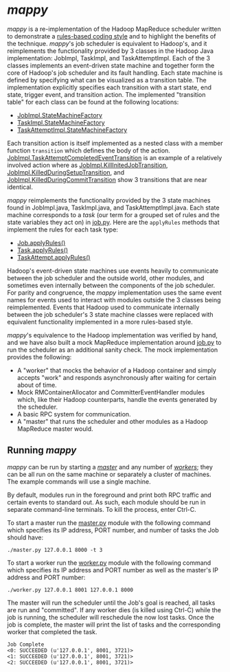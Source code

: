 # *mappy*

*mappy* is a re-implementation of the Hadoop MapReduce scheduler written to
demonstrate a [rules-based coding
style](https://ramcloud.atlassian.net/wiki/download/attachments/6848671/dcft.pdf
 ) and to highlight the benefits of the technique. *mappy*'s job scheduler is
equivalent to Hadoop's, and it reimplements the functionality provided by 3
classes in the Hadoop Java implementation: JobImpl, TaskImpl, and
TaskAttemptImpl. Each of the 3 classes implements an event-driven state machine
and together form the core of Hadoop's job scheduler and its fault handling.
Each state machine is defined by specifying what can be visualized as a
transition table. The implementation explicitly specifies each transition with
a start state, end state, trigger event, and transition action. The implemented
"transition table" for each class can be found at the following locations:

- [JobImpl.StateMachineFactory](reference/JobImpl.java#L239)
- [TaskImpl.StateMachineFactory](reference/TaskImpl.java#L147)
- [TaskAttemptImpl.StateMachineFactory](reference/TaskAttemptImpl.java#L209)

Each transition action is itself implemented as a nested class with a member
function ```transition``` which defines the body of the action.
[JobImpl.TaskAttemptCompletedEventTransition](reference/JobImpl.java#L1779) is
an example of a relatively involved action where as
[JobImpl.KillInitedJobTransition](reference/JobImpl.java#L1743),
[JobImpl.KilledDuringSetupTransition](reference/JobImpl.java#L1754), and
[JobImpl.KilledDuringCommitTransition](reference/JobImpl.java#L2030) show 3
transitions that are near identical.

*mappy* reimplements the functionality provided by the 3 state machines found
in JobImpl.java, TaskImpl.java, and TaskAttemptImpl.java. Each state machine
corresponds to a *task* (our term for a grouped set of rules and the state
variables they act on) in [job.py](job.py). Here are the ```applyRules```
methods that implement the rules for each task type:

- [Job.applyRules()](job.py#L24)
- [Task.applyRules()](job.py#L131)
- [TaskAttempt.applyRules()](job.py#L215)

Hadoop's event-driven state machines use events heavily to communicate between
the job scheduler and the outside world, other modules, and sometimes even
internally between the components of the job scheduler. For parity and
congruence, the *mappy* implementation uses the same event names for events
used to interact with modules outside the 3 classes being reimplemented. Events
that Hadoop used to communicate internally between the job scheduler's 3 state
machine classes were replaced with equivalent functionality implemented in a
more rules-based style.

*mappy*'s equivalence to the Hadoop implementation was verified by hand, and we
have also built a mock MapReduce implementation around [job.py](job.py) to run
the scheduler as an additional sanity check. The mock implementation provides
the following:

- A "worker" that mocks the behavior of a Hadoop container and simply accepts
  "work" and responds asynchronously after waiting for certain about of time.
- Mock RMContainerAllocator and CommitterEventHandler modules which, like their
  Hadoop counterparts, handle the events generated by the scheduler.
- A basic RPC system for communication.
- A "master" that runs the scheduler and other modules as a Hadoop MapReduce
  master would.

## Running *mappy*

*mappy* can be run by starting a [*master*](master.py) and any number of
[*workers*](worker.py); they can be all run on the same machine or separately a
cluster of machines. The example commands will use a single machine.

By default, modules run in the foreground and print both RPC traffic and
certain events to standard out. As such, each module should be run in separate
command-line terminals. To kill the process, enter Ctrl-C.

To start a master run the [master.py](master.py) module with the following
command which specifies its IP address, PORT number, and number of tasks the
Job should have:

```
./master.py 127.0.0.1 8000 -t 3
```

To start a worker run the [worker.py](worker.py) module with the following
command which specifies its IP address and PORT number as well as the master's
IP address and PORT number:

```
./worker.py 127.0.0.1 8001 127.0.0.1 8000
```

The master will run the scheduler until the Job's goal is reached, all tasks
are run and "committed". If any worker dies (is killed using Ctrl-C) while the
job is running, the scheduler will reschedule the now lost tasks. Once the job
is complete, the master will print the list of tasks and the corresponding
worker that completed the task.

```
Job Complete
<0: SUCCEEDED (u'127.0.0.1', 8001, 3721)>
<1: SUCCEEDED (u'127.0.0.1', 8001, 3721)>
<2: SUCCEEDED (u'127.0.0.1', 8001, 3721)>
```
